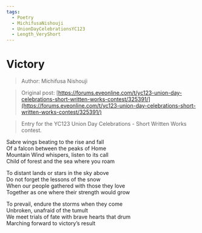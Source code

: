 ```yaml
---
tags:
  - Poetry
  - MichifusaNishouji
  - UnionDayCelebrationsYC123
  - Length_VeryShort
---
```


# Victory

> Author: Michifusa Nishouji

> Original post: [https://forums.eveonline.com/t/yc123-union-day-celebrations-short-written-works-contest/325391/](https://forums.eveonline.com/t/yc123-union-day-celebrations-short-written-works-contest/325391/)

> Entry for the YC123 Union Day Celebrations - Short Written Works contest.

Sabre wings beating to the rise and fall<br>
Of a falcon between the peaks of Home<br>
Mountain Wind whispers, listen to its call<br>
Child of forest and the sea where you roam<br>

To distant lands or stars in the sky above<br>
Do not forget the lessons of the snow<br>
When our people gathered with those they love<br>
Together as one where their strength would grow<br>

To prevail, endure the storms when they come<br>
Unbroken, unafraid of the tumult<br>
We meet trials of fate with brave hearts that drum<br>
Marching forward to victory’s result<br>
